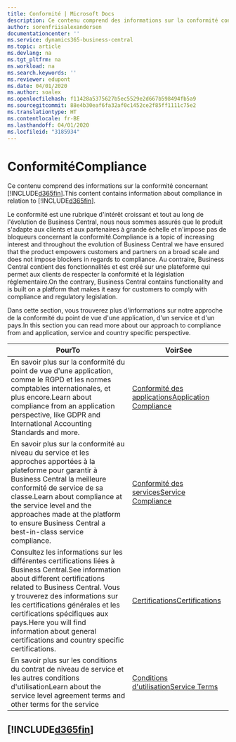 ```yaml
---
title: Conformité | Microsoft Docs
description: Ce contenu comprend des informations sur la conformité concernant Business Central.
author: sorenfriisalexandersen
documentationcenter: ''
ms.service: dynamics365-business-central
ms.topic: article
ms.devlang: na
ms.tgt_pltfrm: na
ms.workload: na
ms.search.keywords: ''
ms.reviewer: edupont
ms.date: 04/01/2020
ms.author: soalex
ms.openlocfilehash: f11428a5375627b5ec5529e2d667b598494fb5a9
ms.sourcegitcommit: 88e4b30eaf6fa32af0c1452ce2f85ff1111c75e2
ms.translationtype: HT
ms.contentlocale: fr-BE
ms.lasthandoff: 04/01/2020
ms.locfileid: "3185934"
---
```

# <a name="compliance"></a><span data-ttu-id="d12cc-103">Conformité</span><span class="sxs-lookup"><span data-stu-id="d12cc-103">Compliance</span></span>
<span data-ttu-id="d12cc-104">Ce contenu comprend des informations sur la conformité concernant [!INCLUDE[d365fin](../includes/d365fin_md.md)].</span><span class="sxs-lookup"><span data-stu-id="d12cc-104">This content contains information about compliance in relation to [!INCLUDE[d365fin](../includes/d365fin_md.md)].</span></span>  

<span data-ttu-id="d12cc-105">Le conformité est une rubrique d'intérêt croissant et tout au long de l'évolution de Business Central, nous nous sommes assurés que le produit s'adapte aux clients et aux partenaires à grande échelle et n'impose pas de bloqueurs concernant la conformité.</span><span class="sxs-lookup"><span data-stu-id="d12cc-105">Compliance is a topic of increasing interest and throughout the evolution of Business Central we have ensured that the product empowers customers and partners on a broad scale and does not impose blockers in regards to compliance.</span></span> <span data-ttu-id="d12cc-106">Au contraire, Business Central contient des fonctionnalités et est créé sur une plateforme qui permet aux clients de respecter la conformité et la législation réglementaire.</span><span class="sxs-lookup"><span data-stu-id="d12cc-106">On the contrary, Business Central contains functionality and is built on a platform that makes it easy for customers to comply with compliance and regulatory legislation.</span></span>

<span data-ttu-id="d12cc-107">Dans cette section, vous trouverez plus d'informations sur notre approche de la conformité du point de vue d'une application, d'un service et d'un pays.</span><span class="sxs-lookup"><span data-stu-id="d12cc-107">In this section you can read more about our approach to compliance from and application, service and country specific perspective.</span></span>

|<span data-ttu-id="d12cc-108">**Pour**</span><span class="sxs-lookup"><span data-stu-id="d12cc-108">**To**</span></span>|<span data-ttu-id="d12cc-109">**Voir**</span><span class="sxs-lookup"><span data-stu-id="d12cc-109">**See**</span></span>|  
|------------|-------------|  
|<span data-ttu-id="d12cc-110">En savoir plus sur la conformité du point de vue d'une application, comme le RGPD et les normes comptables internationales, et plus encore.</span><span class="sxs-lookup"><span data-stu-id="d12cc-110">Learn about compliance from an application perspective, like GDPR and International Accounting Standards and more.</span></span>|[<span data-ttu-id="d12cc-111">Conformité des applications</span><span class="sxs-lookup"><span data-stu-id="d12cc-111">Application Compliance</span></span>](compliance-application-compliance.md)|  
|<span data-ttu-id="d12cc-112">En savoir plus sur la conformité au niveau du service et les approches apportées à la plateforme pour garantir à Business Central la meilleure conformité de service de sa classe.</span><span class="sxs-lookup"><span data-stu-id="d12cc-112">Learn about compliance at the service level and the approaches made at the platform to ensure Business Central a best-in-class service compliance.</span></span>|[<span data-ttu-id="d12cc-113">Conformité des services</span><span class="sxs-lookup"><span data-stu-id="d12cc-113">Service Compliance</span></span>](compliance-service-compliance.md)|  
|<span data-ttu-id="d12cc-114">Consultez les informations sur les différentes certifications liées à Business Central.</span><span class="sxs-lookup"><span data-stu-id="d12cc-114">See information about different certifications related to Business Central.</span></span> <span data-ttu-id="d12cc-115">Vous y trouverez des informations sur les certifications générales et les certifications spécifiques aux pays.</span><span class="sxs-lookup"><span data-stu-id="d12cc-115">Here you will find information about general certifications and country specific certifications.</span></span>|[<span data-ttu-id="d12cc-116">Certifications</span><span class="sxs-lookup"><span data-stu-id="d12cc-116">Certifications</span></span>](compliance-certifications.md)|  
|<span data-ttu-id="d12cc-117">En savoir plus sur les conditions du contrat de niveau de service et les autres conditions d'utilisation</span><span class="sxs-lookup"><span data-stu-id="d12cc-117">Learn about the service level agreement terms and other terms for the service</span></span>|[<span data-ttu-id="d12cc-118">Conditions d'utilisation</span><span class="sxs-lookup"><span data-stu-id="d12cc-118">Service Terms</span></span>](compliance-service-compliance.md#service-terms)|  

## [!INCLUDE[d365fin](../includes/free_trial_md.md)]  
